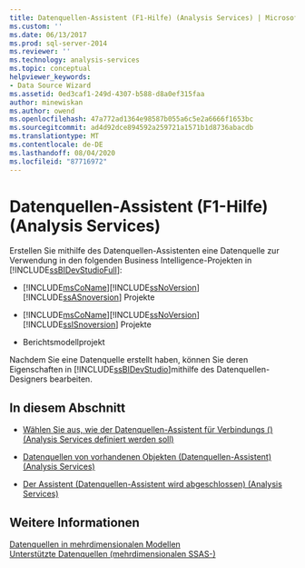 ```yaml
---
title: Datenquellen-Assistent (F1-Hilfe) (Analysis Services) | Microsoft-Dokumentation
ms.custom: ''
ms.date: 06/13/2017
ms.prod: sql-server-2014
ms.reviewer: ''
ms.technology: analysis-services
ms.topic: conceptual
helpviewer_keywords:
- Data Source Wizard
ms.assetid: 0ed3caf1-249d-4307-b588-d8a0ef315faa
author: minewiskan
ms.author: owend
ms.openlocfilehash: 47a772ad1364e98587b055a6c5e2a6666f1653bc
ms.sourcegitcommit: ad4d92dce894592a259721a1571b1d8736abacdb
ms.translationtype: MT
ms.contentlocale: de-DE
ms.lasthandoff: 08/04/2020
ms.locfileid: "87716972"
---
```

# <a name="data-source-wizard-f1-help-analysis-services"></a>Datenquellen-Assistent (F1-Hilfe) (Analysis Services)
  Erstellen Sie mithilfe des Datenquellen-Assistenten eine Datenquelle zur Verwendung in den folgenden Business Intelligence-Projekten in [!INCLUDE[ssBIDevStudioFull](../includes/ssbidevstudiofull-md.md)]:  
  
-   [!INCLUDE[msCoName](../includes/msconame-md.md)][!INCLUDE[ssNoVersion](../includes/ssnoversion-md.md)] [!INCLUDE[ssASnoversion](../includes/ssasnoversion-md.md)] Projekte  
  
-   [!INCLUDE[msCoName](../includes/msconame-md.md)][!INCLUDE[ssNoVersion](../includes/ssnoversion-md.md)] [!INCLUDE[ssISnoversion](../includes/ssisnoversion-md.md)] Projekte  
  
-   Berichtsmodellprojekt  
  
 Nachdem Sie eine Datenquelle erstellt haben, können Sie deren Eigenschaften in [!INCLUDE[ssBIDevStudio](../includes/ssbidevstudio-md.md)]mithilfe des Datenquellen-Designers bearbeiten.  
  
## <a name="in-this-section"></a>In diesem Abschnitt  
  
-   [Wählen Sie aus, wie der Datenquellen-Assistent für Verbindungs &#40;&#41; &#40;Analysis Services definiert werden soll&#41;](select-how-to-define-the-connection-data-source-wizard-analysis-services.md)  
  
-   [Datenquellen von vorhandenen Objekten &#40;Datenquellen-Assistent&#41; &#40;Analysis Services&#41;](data-sources-from-existing-objects-data-source-wizard-analysis-services.md)  
  
-   [Der Assistent &#40;Datenquellen-Assistent wird abgeschlossen&#41; &#40;Analysis Services&#41;](completing-the-wizard-data-source-wizard-analysis-services.md)  
  
## <a name="see-also"></a>Weitere Informationen  
 [Datenquellen in mehrdimensionalen Modellen](multidimensional-models/data-sources-in-multidimensional-models.md)   
 [Unterstützte Datenquellen &#40;mehrdimensionalen SSAS-&#41;](multidimensional-models/supported-data-sources-ssas-multidimensional.md)  
  
  
